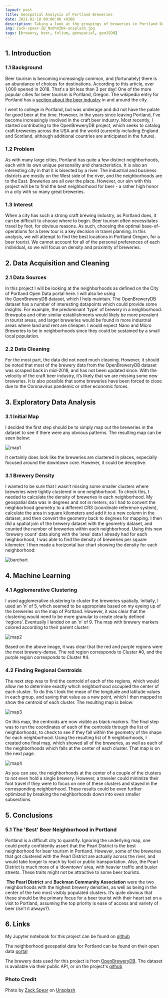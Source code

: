 ```yaml
---
layout: post
title: Geospatial Analysis of Portland Breweries
date: 2021-02-18 00:00:00 +0300
description: Taking a look at the groupings of breweries in Portland Oregon, to find the best neighborhoods for beer tourism
img: zack-spear-ZB_Ns0hVZNk-unsplash.jpg
tags: [brewery, beer, folium, geospatial, geoJSON]
---
```


## 1. Introduction

### 1.1 Background

Beer tourism is becoming increasingly common, and (fortunately) there is an abundance of choices for destinations. According to this article, over 1,000 opened in 2018. That's a bit less than 3 per day! One of the more popular cities for beer tourism is Portland, Oregon. The wikipedia entry for Portland has a [section about the beer industry](https://en.wikipedia.org/wiki/Portland,_Oregon#Cuisine_and_breweries) in and around the city.

I went to college in Portland, but was underage and did not have the palate for good beer at the time. However, in the years since leaving Portland, I've become increasingly involved in the craft beer industry. Most recently, I started contributing to the OpenBreweryDB project, which seeks to catalog craft breweries across the USA and the world (currently including England and Scotland, although additional countries are anticipated in the future).

### 1.2 Problem

As with many large cities, Portland has quite a few distinct neighborhoods, each with its own unique personality and characteristics. It is also an interesting city in that it is bisected by a river. The industrial and business districts are mostly on the West side of the river, and the neighborhoods are to the East. Breweries are all over the place. However, our aim with this project will be to find the best neighborhood for beer - a rather high honor in a city with so many great breweries.

### 1.3 Interest

When a city has such a strong craft brewing industry, as Portland does, it can be difficult to choose where to begin. Beer tourism often necessitates travel by foot, for obvious reasons. As such, choosing the optimal base-of-operations for a brew tour is a key decision in travel planning. In this analysis, we will attempt to find the best locations in Portland Oregon, for a beer tourist. We cannot account for all of the personal preferences of each individual, so we will focus on density and proximity of breweries.

## 2. Data Acquisition and Cleaning

### 2.1 Data Sources

In this project I will be looking at the neighborhoods as defined on the City of Portland Open Data portal here. I will also be using the OpenBreweryDB dataset, which I help maintain. The OpenBreweryDB dataset has a number of interesting datapoints which could provide some insights. For example, the predominant 'type' of brewery in a neighborhood. Brewpubs and other similar establishments would likely be more prevalent in tourist areas, and larger breweries would be found in more industrial areas where land and rent are cheaper. I would expect Nano and Micro Breweries to be in neighborhoods since they could be sustained by a small local population.

### 2.2 Data Cleaning

For the most part, the data did not need much cleaning. However, it should be noted that most of the brewery data from the OpenBreweryDB dataset was scraped back in mid-2018, and has not been updated since. With the velocity of the craft beer industry, it’s likely that we are missing some new breweries. It is also possible that some breweries have been forced to close due to the Coronavirus pandemic or other economic forces.

## 3. Exploratory Data Analysis

### 3.1 Initial Map

I decided the first step should be to simply map out the breweries in the dataset to see if there were any obvious patterns. The resulting map can be seen below:

![map1](/assets/img/breweries_pdx.png)

It certainly does look like the breweries are clustered in places, especially focused around the downtown core. However, it could be deceptive.

### 3.1 Brewery Density

I wanted to be sure that I wasn’t missing some smaller clusters where breweries were tightly clustered in one neighborhood. To check this, I needed to calculate the density of breweries in each neighborhood. My geospatial data was in degrees and not in meters, so I had to convert the neighborhood geometry to a different CRS (coordinate reference system), calculate the area in square kilometers and add it to a new column in the dataset, and then convert the geometry back to degrees for mapping. I then did a spatial join of the brewery dataset with the geometry dataset, and counted the number of breweries within each neighborhood. Using this new ‘brewery count’ data along with the ‘area’ data I already had for each neighborhood, I was able to find the density of breweries per square kilometer. I then made a horizontal bar chart showing the density for each neighborhood:

![barchart](/assets/img/brewery_density.png)

## 4. Machine Learning

### 4.1 Agglomerative Clustering

I used agglomerative clustering to cluster the breweries spatially. Initially, I used an ’n’ of 5, which seemed to be appropriate based on my eyeing up of the breweries on the map of Portland. However, it was clear that the clustering would need to be more granular to create clearly defined ‘regions’. Eventually I landed on an ’n’ of 9. The map with brewery markers colored according to their parent cluster:

![map2](/assets/img/hoods_w_clusters.png)

Based on the above image, it was clear that the red and purple regions were the most brewery-dense. The red region corresponds to Cluster #0, and the purple region corresponds to Cluster #4. 

### 4.2 Finding Regional Centroids

The next step was to find the centroid of each of the regions, which would allow me to determine exactly which neighborhood occupied the center of each cluster. To do this I took the mean of the longitude and latitude values in each group, and saving that value as a new point, which I then mapped to show the centroid of each cluster. The resulting map is below:

![map3](/assets/img/hoods_w_centroids.png)

On this map, the centroids are now visible as black markers. The final step was to run the coordinates of each of the centroids through the list of neighborhoods, to check to see if they fall within the geometry of the shape for each neighborhood. Using the resulting list of 9 neighborhoods, I created one final map, which showed all of the breweries, as well as each of the neighborhoods which falls at the center of each cluster. That map is on the next page.

![map4](/assets/img/best_hoods.png)

As you can see, the neighborhoods at the center of a couple of the clusters to not even hold a single brewery. However, a traveler could minimize their foot travel if they were to focus on one of these clusters and stayed in the corresponding neighborhood. These results could be even further optimized  by breaking the neighborhoods down into even smaller subsections.

## 5. Conclusions

### 5.1 The 'Best' Beer Neighborhood in Portland

Portland is a difficult city to quantify. Ignoring the underlying map, one could pretty confidently assert that the Pearl District is the best neighborhood for beer tourism in Portland. However, some of the breweries that got clustered with the Pearl District are actually across the river, and would take longer to reach by foot or public transportation. Also, the Pearl District is much more of a ‘downtown’ area, with heavier traffic and busier streets. These traits might not be attractive to some beer tourists. 

 **The Pearl District** and **Buckman Community Association** were the two neighborhoods with the highest brewery densities, as well as being in the center of the two most visibly populated clusters. It’s quite obvious that these should be the primary focus for a beer tourist with their heart set on a visit to Portland, assuming the top priority is ease of access and variety of beer (isn’t it always?). 



## 6. Links

My Jupyter notebook for this project can be found on [github](https://github.com/tylerkkp/Coursera_Capstone/blob/main/ds_capstone.ipynb)

The neighborhood geospatial data for Portland can be found on their open data [portal](https://gis-pdx.opendata.arcgis.com/datasets/neighborhoods-regions?geometry=-123.656%2C45.374%2C-121.678%2C45.711)

The brewery data used for this project is from [OpenBreweryDB](https://www.openbrewerydb.org/). The dataset is available via their public API, or on the project's [github](https://github.com/openbrewerydb/openbrewerydb)

### Photo Credit

Photo by [Zack Spear](https://unsplash.com/@zackspear?utm_source=unsplash&amp;utm_medium=referral&amp;utm_content=creditCopyText) on [Unsplash](https://unsplash.com/s/photos/blank?utm_source=unsplash&amp;utm_medium=referral&amp;utm_content=creditCopyText)

